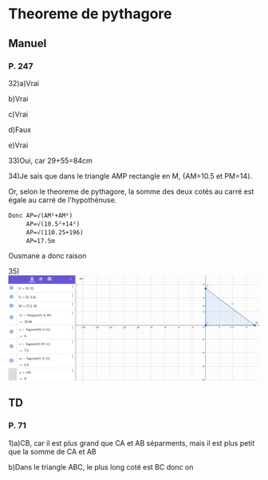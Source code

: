 # Theoreme de pythagore

## Manuel

### P. 247 

32)a)Vrai

   b)Vrai
   
   c)Vrai
   
   d)Faux
   
   e)Vrai
   
33)Oui, car 29+55=84cm

34)Je sais que dans le triangle AMP rectangle en M, {AM=10.5 et PM=14}.

Or, selon le theoreme de pythagore, la somme des deux cotés au carré est égale au carré de l'hypothénuse.

```markdown
Donc AP=√(AM²+AM²)
     AP=√(10.5²+14²)
     AP=√(110.25+196)
     AP=17.5m
``` 
Ousmane a donc raison

35)![](./unknown.png)

## TD

### P. 71

1)a)CB, car il est plus grand que CA et AB séparments, mais il est plus petit que la somme de CA et AB

  b)Dans le triangle ABC, le plus long coté est BC
    donc on 
